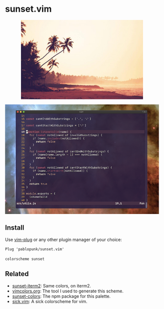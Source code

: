 # sunset.vim

<p align="center">
  <img src="https://github.com/pablopunk/art/raw/master/sunset/sunset.jpg" width="400" />
</p>

<p align="center">
  <img src="https://github.com/pablopunk/art/raw/master/sunset/vim.png" />
</p>

## Install

Use [vim-plug](https://github.com/pablopunk/sunset.vim) or any other plugin manager of your choice:

```viml
Plug 'pablopunk/sunset.vim'

colorscheme sunset
```

## Related

- [sunset-iterm2](https://github.com/pablopunk/sunset-iterm2): Same colors, on iterm2.
- [vimcolors.org](https://vimcolors.org): The tool I used to generate this scheme.
- [sunset-colors](https://github.com/pablopunk/sunset-colors): The npm package for this palette.
- [sick.vim](https://github.com/pablopunk/sick.vim): A sick colorscheme for vim.
